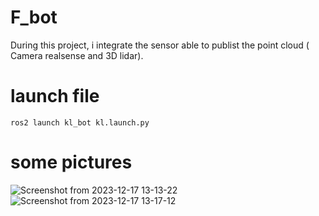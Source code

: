 # F_bot
During this project, i integrate the sensor able to publist the point cloud ( Camera realsense and 3D lidar).
# launch file
```
ros2 launch kl_bot kl.launch.py
```
# some pictures
![Screenshot from 2023-12-17 13-13-22](https://github.com/Klein237/F_bot/assets/129269142/ca09f85b-ee3d-4b4b-b050-fc6b28053f44)
![Screenshot from 2023-12-17 13-17-12](https://github.com/Klein237/F_bot/assets/129269142/4b59c823-2a39-40ed-adcb-aa6f8666ffb0)

